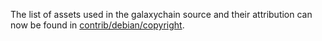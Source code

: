 The list of assets used in the galaxychain source and their attribution can now be found in [contrib/debian/copyright](../contrib/debian/copyright).
